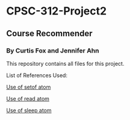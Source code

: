 # CPSC-312-Project2

## Course Recommender

### By Curtis Fox and Jennifer Ahn

This repository contains all files for this project.

List of References Used:

[Use of setof atom](http://www.learnprolognow.org/lpnpage.php?pagetype=html&pageid=lpn-htmlse49)

[Use of read atom](http://www.fraber.de/bap/bap183.html#lib_read)

[Use of sleep atom](http://www.swi-prolog.org/pldoc/man?predicate=sleep/1)